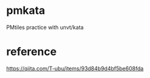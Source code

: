# pmkata
PMtiles practice with unvt/kata

# reference
https://qiita.com/T-ubu/items/93d84b9d4bf5be608fda
